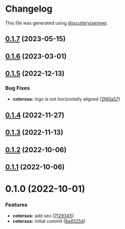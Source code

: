 # Changelog

This file was generated using [@jscutlery/semver](https://github.com/jscutlery/semver).

## [0.1.7](https://github.com/robinpellegrims/pellegrims/compare/cotersus-0.1.6...cotersus-0.1.7) (2023-05-15)

## [0.1.6](https://github.com/robinpellegrims/pellegrims/compare/cotersus-0.1.5...cotersus-0.1.6) (2023-03-01)

## [0.1.5](https://github.com/robinpellegrims/pellegrims/compare/cotersus-0.1.4...cotersus-0.1.5) (2022-12-13)

### Bug Fixes

- **cotersus:** logo is not horizontally aligned ([2f40a57](https://github.com/robinpellegrims/pellegrims/commit/2f40a5760fcb15427e760536c1583eaf8836bb3b))

## [0.1.4](https://github.com/robinpellegrims/pellegrims/compare/cotersus-0.1.3...cotersus-0.1.4) (2022-11-27)

## [0.1.3](https://github.com/robinpellegrims/pellegrims/compare/cotersus-0.1.2...cotersus-0.1.3) (2022-11-13)

## [0.1.2](https://github.com/robinpellegrims/pellegrims/compare/cotersus-0.1.1...cotersus-0.1.2) (2022-10-06)

## [0.1.1](https://github.com/robinpellegrims/pellegrims/compare/cotersus-0.1.0...cotersus-0.1.1) (2022-10-06)

# 0.1.0 (2022-10-01)

### Features

- **cotersus:** add seo ([7f29345](https://github.com/robinpellegrims/pellegrims/commit/7f293451c8d109502cb5815cd576a4df1478af39))
- **cotersus:** initial commit ([8a45254](https://github.com/robinpellegrims/pellegrims/commit/8a45254a27e7f4618c60c0ee885fe52f41cec2fe))
